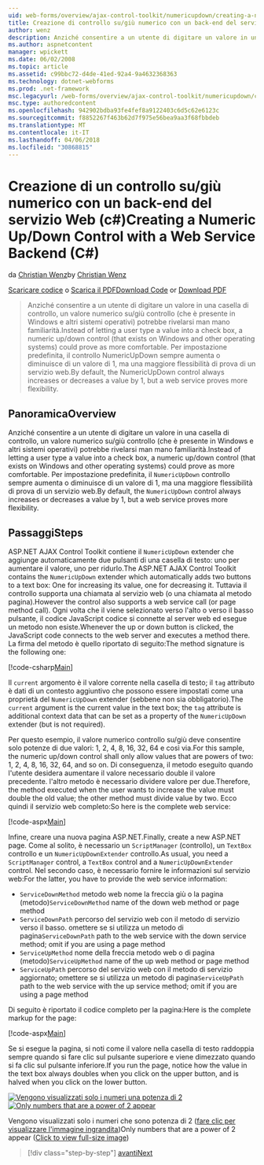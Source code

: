 ```yaml
---
uid: web-forms/overview/ajax-control-toolkit/numericupdown/creating-a-numeric-up-down-control-with-a-web-service-backend-cs
title: Creazione di controllo su/giù numerico con un back-end del servizio Web (c#) | Documenti Microsoft
author: wenz
description: Anziché consentire a un utente di digitare un valore in una casella di controllo, un controllo (che è presente in Windows e altri sistemi operativi) su/giù numerico potrebbe rivelarsi man mano c...
ms.author: aspnetcontent
manager: wpickett
ms.date: 06/02/2008
ms.topic: article
ms.assetid: c99bbc72-d4de-41ed-92a4-9a4632368363
ms.technology: dotnet-webforms
ms.prod: .net-framework
msc.legacyurl: /web-forms/overview/ajax-control-toolkit/numericupdown/creating-a-numeric-up-down-control-with-a-web-service-backend-cs
msc.type: authoredcontent
ms.openlocfilehash: 942902bdba93fe4fef8a9122403c6d5c62e6123c
ms.sourcegitcommit: f8852267f463b62d7f975e56bea9aa3f68fbbdeb
ms.translationtype: MT
ms.contentlocale: it-IT
ms.lasthandoff: 04/06/2018
ms.locfileid: "30868815"
---
```

<a name="creating-a-numeric-updown-control-with-a-web-service-backend-c"></a><span data-ttu-id="e817f-103">Creazione di un controllo su/giù numerico con un back-end del servizio Web (c#)</span><span class="sxs-lookup"><span data-stu-id="e817f-103">Creating a Numeric Up/Down Control with a Web Service Backend (C#)</span></span>
====================
<span data-ttu-id="e817f-104">da [Christian Wenz](https://github.com/wenz)</span><span class="sxs-lookup"><span data-stu-id="e817f-104">by [Christian Wenz](https://github.com/wenz)</span></span>

<span data-ttu-id="e817f-105">[Scaricare codice](http://download.microsoft.com/download/9/3/f/93f8daea-bebd-4821-833b-95205389c7d0/numericupdown1.cs.zip) o [Scarica il PDF](http://download.microsoft.com/download/2/d/c/2dc10e34-6983-41d4-9c08-f78f5387d32b/numericupdown1CS.pdf)</span><span class="sxs-lookup"><span data-stu-id="e817f-105">[Download Code](http://download.microsoft.com/download/9/3/f/93f8daea-bebd-4821-833b-95205389c7d0/numericupdown1.cs.zip) or [Download PDF](http://download.microsoft.com/download/2/d/c/2dc10e34-6983-41d4-9c08-f78f5387d32b/numericupdown1CS.pdf)</span></span>

> <span data-ttu-id="e817f-106">Anziché consentire a un utente di digitare un valore in una casella di controllo, un valore numerico su/giù controllo (che è presente in Windows e altri sistemi operativi) potrebbe rivelarsi man mano familiarità.</span><span class="sxs-lookup"><span data-stu-id="e817f-106">Instead of letting a user type a value into a check box, a numeric up/down control (that exists on Windows and other operating systems) could prove as more comfortable.</span></span> <span data-ttu-id="e817f-107">Per impostazione predefinita, il controllo NumericUpDown sempre aumenta o diminuisce di un valore di 1, ma una maggiore flessibilità di prova di un servizio web.</span><span class="sxs-lookup"><span data-stu-id="e817f-107">By default, the NumericUpDown control always increases or decreases a value by 1, but a web service proves more flexibility.</span></span>


## <a name="overview"></a><span data-ttu-id="e817f-108">Panoramica</span><span class="sxs-lookup"><span data-stu-id="e817f-108">Overview</span></span>

<span data-ttu-id="e817f-109">Anziché consentire a un utente di digitare un valore in una casella di controllo, un valore numerico su/giù controllo (che è presente in Windows e altri sistemi operativi) potrebbe rivelarsi man mano familiarità.</span><span class="sxs-lookup"><span data-stu-id="e817f-109">Instead of letting a user type a value into a check box, a numeric up/down control (that exists on Windows and other operating systems) could prove as more comfortable.</span></span> <span data-ttu-id="e817f-110">Per impostazione predefinita, il `NumericUpDown` controllo sempre aumenta o diminuisce di un valore di 1, ma una maggiore flessibilità di prova di un servizio web.</span><span class="sxs-lookup"><span data-stu-id="e817f-110">By default, the `NumericUpDown` control always increases or decreases a value by 1, but a web service proves more flexibility.</span></span>

## <a name="steps"></a><span data-ttu-id="e817f-111">Passaggi</span><span class="sxs-lookup"><span data-stu-id="e817f-111">Steps</span></span>

<span data-ttu-id="e817f-112">ASP.NET AJAX Control Toolkit contiene il `NumericUpDown` extender che aggiunge automaticamente due pulsanti di una casella di testo: uno per aumentare il valore, uno per ridurlo.</span><span class="sxs-lookup"><span data-stu-id="e817f-112">The ASP.NET AJAX Control Toolkit contains the `NumericUpDown` extender which automatically adds two buttons to a text box: One for increasing its value, one for decreasing it.</span></span> <span data-ttu-id="e817f-113">Tuttavia il controllo supporta una chiamata al servizio web (o una chiamata al metodo pagina).</span><span class="sxs-lookup"><span data-stu-id="e817f-113">However the control also supports a web service call (or page method call).</span></span> <span data-ttu-id="e817f-114">Ogni volta che il viene selezionato verso l'alto o verso il basso pulsante, il codice JavaScript codice si connette al server web ed esegue un metodo non esiste.</span><span class="sxs-lookup"><span data-stu-id="e817f-114">Whenever the up or down button is clicked, the JavaScript code connects to the web server and executes a method there.</span></span> <span data-ttu-id="e817f-115">La firma del metodo è quello riportato di seguito:</span><span class="sxs-lookup"><span data-stu-id="e817f-115">The method signature is the following one:</span></span>

[!code-csharp[Main](creating-a-numeric-up-down-control-with-a-web-service-backend-cs/samples/sample1.cs)]

<span data-ttu-id="e817f-116">Il `current` argomento è il valore corrente nella casella di testo; il `tag` attributo è dati di un contesto aggiuntivo che possono essere impostati come una proprietà del `NumericUpDown` extender (sebbene non sia obbligatorio).</span><span class="sxs-lookup"><span data-stu-id="e817f-116">The `current` argument is the current value in the text box; the `tag` attribute is additional context data that can be set as a property of the `NumericUpDown` extender (but is not required).</span></span>

<span data-ttu-id="e817f-117">Per questo esempio, il valore numerico controllo su/giù deve consentire solo potenze di due valori: 1, 2, 4, 8, 16, 32, 64 e così via.</span><span class="sxs-lookup"><span data-stu-id="e817f-117">For this sample, the numeric up/down control shall only allow values that are powers of two: 1, 2, 4, 8, 16, 32, 64, and so on.</span></span> <span data-ttu-id="e817f-118">Di conseguenza, il metodo eseguito quando l'utente desidera aumentare il valore necessario double il valore precedente. l'altro metodo è necessario dividere valore per due.</span><span class="sxs-lookup"><span data-stu-id="e817f-118">Therefore, the method executed when the user wants to increase the value must double the old value; the other method must divide value by two.</span></span> <span data-ttu-id="e817f-119">Ecco quindi il servizio web completo:</span><span class="sxs-lookup"><span data-stu-id="e817f-119">So here is the complete web service:</span></span>

[!code-aspx[Main](creating-a-numeric-up-down-control-with-a-web-service-backend-cs/samples/sample2.aspx)]

<span data-ttu-id="e817f-120">Infine, creare una nuova pagina ASP.NET.</span><span class="sxs-lookup"><span data-stu-id="e817f-120">Finally, create a new ASP.NET page.</span></span> <span data-ttu-id="e817f-121">Come al solito, è necessario un `ScriptManager` (controllo), un `TextBox` controllo e un `NumericUpDownExtender` controllo.</span><span class="sxs-lookup"><span data-stu-id="e817f-121">As usual, you need a `ScriptManager` control, a `TextBox` control and a `NumericUpDownExtender` control.</span></span> <span data-ttu-id="e817f-122">Nel secondo caso, è necessario fornire le informazioni sul servizio web:</span><span class="sxs-lookup"><span data-stu-id="e817f-122">For the latter, you have to provide the web service information:</span></span>

- <span data-ttu-id="e817f-123">`ServiceDownMethod` metodo web nome la freccia giù o la pagina (metodo)</span><span class="sxs-lookup"><span data-stu-id="e817f-123">`ServiceDownMethod` name of the down web method or page method</span></span>
- <span data-ttu-id="e817f-124">`ServiceDownPath` percorso del servizio web con il metodo di servizio verso il basso. omettere se si utilizza un metodo di pagina</span><span class="sxs-lookup"><span data-stu-id="e817f-124">`ServiceDownPath` path to the web service with the down service method; omit if you are using a page method</span></span>
- <span data-ttu-id="e817f-125">`ServiceUpMethod` nome della freccia metodo web o di pagina (metodo)</span><span class="sxs-lookup"><span data-stu-id="e817f-125">`ServiceUpMethod` name of the up web method or page method</span></span>
- <span data-ttu-id="e817f-126">`ServiceUpPath` percorso del servizio web con il metodo di servizio aggiornato; omettere se si utilizza un metodo di pagina</span><span class="sxs-lookup"><span data-stu-id="e817f-126">`ServiceUpPath` path to the web service with the up service method; omit if you are using a page method</span></span>

<span data-ttu-id="e817f-127">Di seguito è riportato il codice completo per la pagina:</span><span class="sxs-lookup"><span data-stu-id="e817f-127">Here is the complete markup for the page:</span></span>

[!code-aspx[Main](creating-a-numeric-up-down-control-with-a-web-service-backend-cs/samples/sample3.aspx)]

<span data-ttu-id="e817f-128">Se si esegue la pagina, si noti come il valore nella casella di testo raddoppia sempre quando si fare clic sul pulsante superiore e viene dimezzato quando si fa clic sul pulsante inferiore.</span><span class="sxs-lookup"><span data-stu-id="e817f-128">If you run the page, notice how the value in the text box always doubles when you click on the upper button, and is halved when you click on the lower button.</span></span>


<span data-ttu-id="e817f-129">[![Vengono visualizzati solo i numeri una potenza di 2](creating-a-numeric-up-down-control-with-a-web-service-backend-cs/_static/image2.png)](creating-a-numeric-up-down-control-with-a-web-service-backend-cs/_static/image1.png)</span><span class="sxs-lookup"><span data-stu-id="e817f-129">[![Only numbers that are a power of 2 appear](creating-a-numeric-up-down-control-with-a-web-service-backend-cs/_static/image2.png)](creating-a-numeric-up-down-control-with-a-web-service-backend-cs/_static/image1.png)</span></span>

<span data-ttu-id="e817f-130">Vengono visualizzati solo i numeri che sono potenza di 2 ([fare clic per visualizzare l'immagine ingrandita](creating-a-numeric-up-down-control-with-a-web-service-backend-cs/_static/image3.png))</span><span class="sxs-lookup"><span data-stu-id="e817f-130">Only numbers that are a power of 2 appear ([Click to view full-size image](creating-a-numeric-up-down-control-with-a-web-service-backend-cs/_static/image3.png))</span></span>

> [!div class="step-by-step"]
> [<span data-ttu-id="e817f-131">avanti</span><span class="sxs-lookup"><span data-stu-id="e817f-131">Next</span></span>](creating-a-numeric-up-down-control-with-a-web-service-backend-vb.md)
